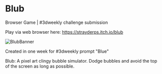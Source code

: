 # Blub
Browser Game | #3dweekly challenge submission

Play via web browser here: https://strayderps.itch.io/blub

![BlubBanner](https://github.com/straderd/Blub/assets/16142073/c09710e0-3a2d-4b00-aa22-497a8914ddf7)

Created in one week for #3dweekly prompt "Blue"

Blub: A pixel art clingy bubble simulator.  Dodge bubbles and avoid the top of the screen as long as possible.
